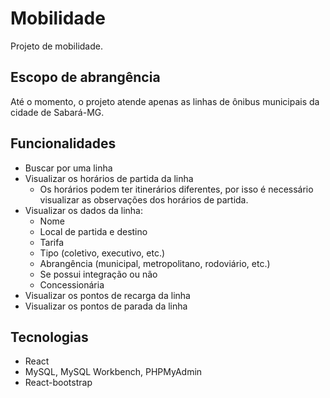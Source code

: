 # Mobilidade

Projeto de mobilidade.

## Escopo de abrangência

Até o momento, o projeto atende apenas as linhas de ônibus municipais da cidade de Sabará-MG.

## Funcionalidades

- Buscar por uma linha
- Visualizar os horários de partida da linha
  - Os horários podem ter itinerários diferentes, por isso é necessário visualizar as observações dos horários de partida.
- Visualizar os dados da linha:
  - Nome
  - Local de partida e destino
  - Tarifa
  - Tipo (coletivo, executivo, etc.)
  - Abrangência (municipal, metropolitano, rodoviário, etc.)
  - Se possui integração ou não
  - Concessionária
- Visualizar os pontos de recarga da linha
- Visualizar os pontos de parada da linha

## Tecnologias

- React
- MySQL, MySQL Workbench, PHPMyAdmin
- React-bootstrap
